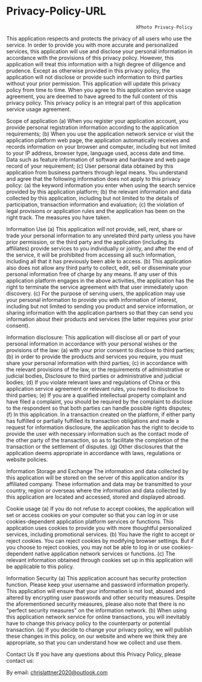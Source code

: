 # Privacy-Policy-URL

                                                    XPhoto Privacy-Policy

This application respects and protects the privacy of all users who use the service. In order to provide you with more accurate and personalized services, this application will use and disclose your personal information in accordance with the provisions of this privacy policy. However, this application will treat this information with a high degree of diligence and prudence. Except as otherwise provided in this privacy policy, the application will not disclose or provide such information to third parties without your prior permission. This application will update this privacy policy from time to time. When you agree to this application service usage agreement, you are deemed to have agreed to the full content of this privacy policy. This privacy policy is an integral part of this application service usage agreement.

Scope of application (a) When you register your application account, you provide personal registration information according to the application requirements; (b) When you use the application network service or visit the application platform web page, the application automatically receives and records information on your browser and computer, including but not limited to your IP address, browser type, language used, access date and time. Data such as feature information of software and hardware and web page record of your requirement; (c) User personal data obtained by this application from business partners through legal means. You understand and agree that the following information does not apply to this privacy policy: (a) the keyword information you enter when using the search service provided by this application platform; (b) the relevant information and data collected by this application, including but not limited to the details of participation, transaction information and evaluation; (c) the violation of legal provisions or application rules and the application has been on the right track. The measures you have taken.

Information Use (a) This application will not provide, sell, rent, share or trade your personal information to any unrelated third party unless you have prior permission, or the third party and the application (including its affiliates) provide services to you individually or jointly, and after the end of the service, it will be prohibited from accessing all such information, including all that it has previously been able to access. (b) This application also does not allow any third party to collect, edit, sell or disseminate your personal information free of charge by any means. If any user of this application platform engages in the above activities, the application has the right to terminate the service agreement with that user immediately upon discovery. (c) For the purpose of serving users, the application may use your personal information to provide you with information of interest, including but not limited to sending you product and service information, or sharing information with the application partners so that they can send you information about their products and services (the latter requires your prior consent).

Information disclosure: This application will disclose all or part of your personal information in accordance with your personal wishes or the provisions of the law: (a) with your prior consent to disclose to third parties; (b) in order to provide the products and services you require, you must share your personal information with third parties; (c) in accordance with the relevant provisions of the law, or the requirements of administrative or judicial bodies, Disclosure to third parties or administrative and judicial bodies; (d) If you violate relevant laws and regulations of China or this application service agreement or relevant rules, you need to disclose to third parties; (e) If you are a qualified intellectual property complaint and have filed a complaint, you should be required by the complaint to disclose to the respondent so that both parties can handle possible rights disputes; (f) In this application. In a transaction created on the platform, if either party has fulfilled or partially fulfilled its transaction obligations and made a request for information disclosure, the application has the right to decide to provide the user with necessary information such as the contact mode of the other party of the transaction, so as to facilitate the completion of the transaction or the settlement of disputes. (g) Other disclosures that the application deems appropriate in accordance with laws, regulations or website policies.

Information Storage and Exchange The information and data collected by this application will be stored on the server of this application and/or its affiliated company. These information and data may be transmitted to your country, region or overseas where the information and data collected by this application are located and accessed, stored and displayed abroad.

Cookie usage (a) If you do not refuse to accept cookies, the application will set or access cookies on your computer so that you can log in or use cookies-dependent application platform services or functions. This application uses cookies to provide you with more thoughtful personalized services, including promotional services. (b) You have the right to accept or reject cookies. You can reject cookies by modifying browser settings. But if you choose to reject cookies, you may not be able to log in or use cookies-dependent native application network services or functions. (c) The relevant information obtained through cookies set up in this application will be applicable to this policy.

Information Security (a) This application account has security protection function. Please keep your username and password information properly. This application will ensure that your information is not lost, abused and altered by encrypting user passwords and other security measures. Despite the aforementioned security measures, please also note that there is no "perfect security measures" on the information network. (b) When using this application network service for online transactions, you will inevitably have to change this privacy policy to the counterparty or potential transaction. (a) If you decide to change your privacy policy, we will publish these changes in this policy, on our website and where we think they are appropriate, so that you can understand how we collect and use them.

Contact Us
If you have any questions about this Privacy Policy, please contact us:

By email: chrislattner2020@outlook.com
